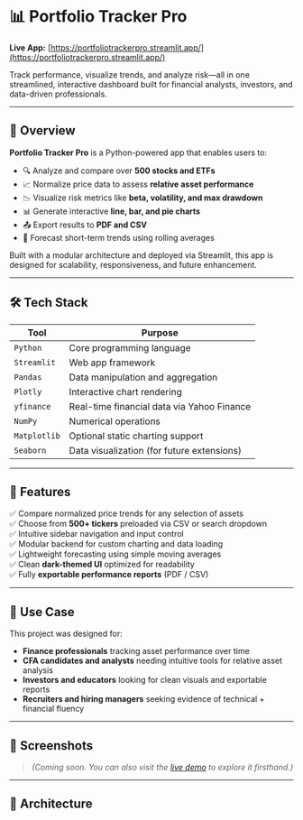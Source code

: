 # 📊 Portfolio Tracker Pro  
**Live App:** [https://portfoliotrackerpro.streamlit.app/](https://portfoliotrackerpro.streamlit.app/)

Track performance, visualize trends, and analyze risk—all in one streamlined, interactive dashboard built for financial analysts, investors, and data-driven professionals.

---

## 🚀 Overview

**Portfolio Tracker Pro** is a Python-powered app that enables users to:

- 🔍 Analyze and compare over **500 stocks and ETFs**
- 📈 Normalize price data to assess **relative asset performance**
- 📉 Visualize risk metrics like **beta, volatility, and max drawdown**
- 📊 Generate interactive **line, bar, and pie charts**
- 📤 Export results to **PDF and CSV**
- 📅 Forecast short-term trends using rolling averages

Built with a modular architecture and deployed via Streamlit, this app is designed for scalability, responsiveness, and future enhancement.

---

## 🛠️ Tech Stack

| Tool | Purpose |
|------|---------|
| `Python` | Core programming language |
| `Streamlit` | Web app framework |
| `Pandas` | Data manipulation and aggregation |
| `Plotly` | Interactive chart rendering |
| `yfinance` | Real-time financial data via Yahoo Finance |
| `NumPy` | Numerical operations |
| `Matplotlib` | Optional static charting support |
| `Seaborn` | Data visualization (for future extensions) |

---

## 📂 Features

✅ Compare normalized price trends for any selection of assets  
✅ Choose from **500+ tickers** preloaded via CSV or search dropdown  
✅ Intuitive sidebar navigation and input control  
✅ Modular backend for custom charting and data loading  
✅ Lightweight forecasting using simple moving averages  
✅ Clean **dark-themed UI** optimized for readability  
✅ Fully **exportable performance reports** (PDF / CSV)

---

## 🧠 Use Case

This project was designed for:

- **Finance professionals** tracking asset performance over time  
- **CFA candidates and analysts** needing intuitive tools for relative asset analysis  
- **Investors and educators** looking for clean visuals and exportable reports  
- **Recruiters and hiring managers** seeking evidence of technical + financial fluency

---

## 📸 Screenshots

> _(Coming soon. You can also visit the [live demo](https://portfoliotrackerpro.streamlit.app/) to explore it firsthand.)_

---

## 🧱 Architecture

